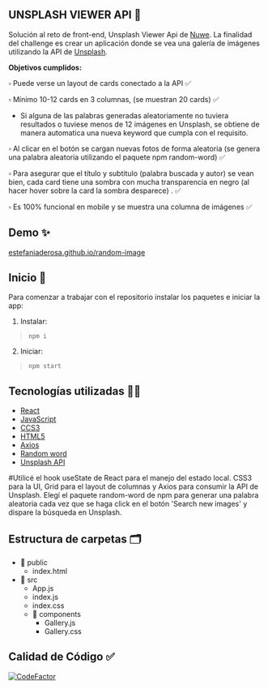 ## UNSPLASH VIEWER API  :camera_flash:

Solución al reto de front-end, Unsplash Viewer Api de [Nuwe](https://nuwe.io/). La finalidad del challenge es crear un aplicación donde se vea una galería de imágenes utilizando la API de [Unsplash](https://unsplash.com/).

**Objetivos cumplidos:**

 :white_small_square: Puede verse un layout de cards conectado a la API ✅
 
  :white_small_square: Mínimo 10-12 cards en 3 columnas, (se muestran 20 cards) ✅
* Si alguna de las palabras generadas aleatoriamente no tuviera resultados o tuviese menos de 12 imágenes en Unsplash, se obtiene de manera automatica una nueva keyword que cumpla con el requisito.
    
 :white_small_square: Al clicar en el botón se cargan nuevas fotos de forma aleatoria (se genera una palabra aleatoria utilizando el paquete npm random-word) ✅
 
  :white_small_square: Para asegurar que el título y subtitulo (palabra buscada y autor) se vean  bien, cada card tiene una sombra con mucha transparencia en negro (al hacer hover sobre la card la sombra desparece) . ✅
  
 :white_small_square: Es 100% funcional en mobile y se muestra una columna de imágenes ✅



## Demo  :sparkles:
[estefaniaderosa.github.io/random-image](https://estefaniaderosa.github.io/randomimage/)


## Inicio :rocket:
Para comenzar a trabajar con el repositorio instalar los paquetes e iniciar la app:

1. Instalar:
> `npm i`  

2. Iniciar:
> `npm start`

##  Tecnologías utilizadas :woman_technologist:

 - [React](https://es.reactjs.org/)
 - [JavaScript](https://developer.mozilla.org/en-US/docs/Web/JavaScript)
 - [CCS3](https://developer.mozilla.org/en-US/docs/Web/CSS)
 - [HTML5](https://developer.mozilla.org/en-US/docs/Glossary/HTML5) 
 - [Axios](https://axios-http.com/)
 - [Random word ](https://www.npmjs.com/package/random-word)
 - [Unsplash API](https://unsplash.com/)
 
#Utilicé el hook useState de React para el manejo del estado local. CSS3 para la UI, Grid para el layout de columnas y Axios para consumir la API de Unsplash. Elegí el paquete random-word de npm para generar una palabra aleatoria cada vez que se haga click en el botón 'Search new images' y dispare la búsqueda en Unsplash.

## Estructura de carpetas :card_index_dividers:

 - :file_folder: public
	 - index.html
 -  :file_folder: src 
	 - App.js
	 - index.js
	 - index.css
	 -  :file_folder: components 
		 - Gallery.js
		 - Gallery.css


## Calidad de Código :white_check_mark:

 [![CodeFactor](https://www.codefactor.io/repository/github/estefaniaderosa/randomimage/badge)](https://www.codefactor.io/repository/github/estefaniaderosa/randomimage)
